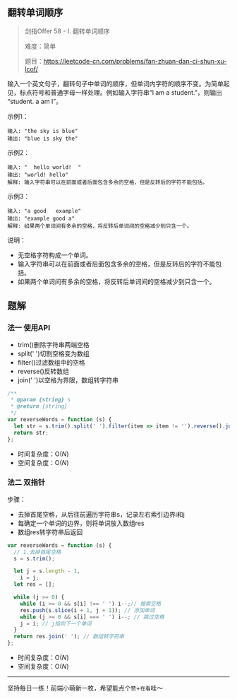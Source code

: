 ## 翻转单词顺序

>  剑指Offer 58 - I. 翻转单词顺序
>
> 难度：简单
>
> 题目：https://leetcode-cn.com/problems/fan-zhuan-dan-ci-shun-xu-lcof/

输入一个英文句子，翻转句子中单词的顺序，但单词内字符的顺序不变。为简单起见，标点符号和普通字母一样处理。例如输入字符串“I am a student.”，则输出 “student. a am I”。

示例1：

```
输入: "the sky is blue"
输出: "blue is sky the"
```

示例2：

```
输入: "  hello world!  "
输出: "world! hello"
解释: 输入字符串可以在前面或者后面包含多余的空格，但是反转后的字符不能包括。
```

示例3：

```
输入: "a good   example"
输出: "example good a"
解释: 如果两个单词间有多余的空格，将反转后单词间的空格减少到只含一个。
```

说明：

- 无空格字符构成一个单词。
- 输入字符串可以在前面或者后面包含多余的空格，但是反转后的字符不能包括。
- 如果两个单词间有多余的空格，将反转后单词间的空格减少到只含一个。

## 题解

### 法一 使用API

- trim()删除字符串两端空格
- split(' ')切割空格变为数组
- filter()过滤数组中的空格
- reverse()反转数组
- join(' ')以空格为界限，数组转字符串

```javascript
/**
 * @param {string} s
 * @return {string}
 */
var reverseWords = function (s) {
  let str = s.trim().split(' ').filter(item => item != '').reverse().join(' ');
  return str;
};
```

- 时间复杂度：O($N$)
- 空间复杂度：O($N$)

### 法二 双指针

步骤：

- 去掉首尾空格，从后往前遍历字符串s，记录左右索引边界i和j
- 每确定一个单词的边界，则将单词放入数组res
- 数组res转字符串后返回

```javascript
var reverseWords = function (s) {
  // 1.去掉首尾空格 
  s = s.trim();

  let j = s.length - 1,
    i = j;
  let res = [];

  while (j >= 0) {
    while (i >= 0 && s[i] !== ' ') i--;// 搜索空格
    res.push(s.slice(i + 1, j + 1)); // 添加单词
    while (j >= 0 && s[i] === ' ') i--; // 跳过空格
    j = i; // j指向下一个单词
  }
  return res.join(' '); // 数组转字符串
};
```

- 时间复杂度：O($N$)
- 空间复杂度：O($N$)

****

坚持每日一练！前端小萌新一枚，希望能点个`赞`+`在看`哇～

